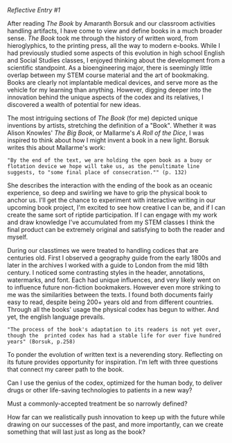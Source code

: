 _Reflective Entry #1_

After reading *The Book* by Amaranth Borsuk and our classroom activities handling artifacts, I have come to view and define books 
in a much broader sense. _The Book_ took me through the history of written word, from hieroglyphics, to the printing press, all the way 
to modern e-books. While I had previously studied some aspects of this evolution in high school English and Social Studies classes, I 
enjoyed thinking about the development from a scientific standpoint. As a bioengineering major, there is seemingly little overlap between 
my STEM course material and the art of bookmaking. Books are clearly not implantable medical devices, and serve more as the vehicle for 
my learning than anything. However, digging deeper into the innovation behind the unique aspects of the codex and its relatives, I 
discovered a wealth of potential for new ideas. 

The most intriguing sections of _The Book_ (for me) depicted unique inventions by artists, stretching the definition of a "Book". 
Whether it was Alison Knowles' _The Big Book_, or Mallarme's _A Roll of the Dice_, I was inspired to think about how I might invent a 
book in a new light. Borsuk writes this about Mallarme's work: 
 
    "By the end of the text, we are holding the open book as a buoy or flotation device we hope will take us, as the penultimate line suggests, to "some final place of consecration."" (p. 132)
    
She describes the interaction with the ending of the book as an oceanic experience, so deep and swirling we have to grip the physical book
to anchor us. I'll get the chance to experiment with interactive writing in our upcoming book project, I'm excited to see how creative I
can be, and if I can create the same sort of riptide participation. If I can engage with my work and draw knowledge I've accumulated from
my STEM classes I think the final product can be extremely original and satisfying to both the reader and myself.

During our classtimes we were treated to handling codices that are centuries old. First I observed a geography guide from the early 1800s
and later in the archives I worked with a guide to London from the mid 18th century. I noticed some contrasting styles in the header,
annotations, watermarks, and font. Each had unique influences, and very likely went on to influence future non-fiction bookmakers. However
even more striking to me was the similarities between the texts. I found both documents fairly easy to read, despite being 200+ years old
and from different countries. Through all the books' usage the physical codex has begun to wither. And yet, the english language prevails. 
    
    "The process of the book's adaptation to its readers is not yet over, though the  printed codex has had a stable life for over five hundred years" (Borsuk, p.258)

To ponder the evolution of written text is a neverending story. Reflecting on its future provides opportunity for inspiration. 
I'm left with three questions that connect my career path to the book. 

Can I use the genius of the codex, optimized for the human body, to deliver drugs or other life-saving technologies to patients in a new way? 

Must a commonly-accepted treatment be so narrowly defined? 

How far can we realistically push innovation to keep up with the future while drawing on our successes of the past, and more importantly, can we create something that will last just as long as the book? 
